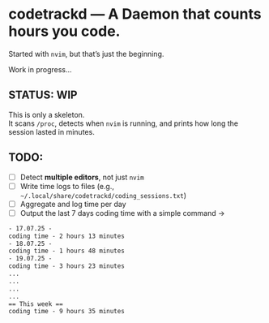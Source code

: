 # codetrackd — A Daemon that counts hours you code.

Started with `nvim`, but that’s just the beginning.  

Work in progress...

## STATUS: WIP

This is only a skeleton.  
It scans `/proc`, detects when `nvim` is running, and prints how long the session lasted in minutes.

## TODO:

- [ ] Detect **multiple editors**, not just `nvim`
- [ ] Write time logs to files (e.g., `~/.local/share/codetrackd/coding_sessions.txt`)
- [ ] Aggregate and log time per day
- [ ] Output the last 7 days coding time with a simple command ->
```txt
- 17.07.25 -
coding time - 2 hours 13 minutes
- 18.07.25 -
coding time - 1 hours 48 minutes
- 19.07.25 -
coding time - 3 hours 23 minutes
...
...
...
...
== This week ==
coding time - 9 hours 35 minutes
```
